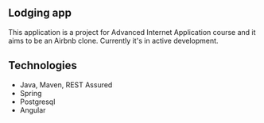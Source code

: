 ## Lodging app

This application is a project for Advanced Internet Application course and it aims to be an Airbnb clone. Currently it's in active development.

## Technologies

- Java, Maven, REST Assured
- Spring
- Postgresql
- Angular